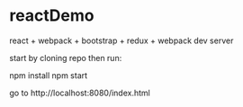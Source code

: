 # reactDemo
react + webpack + bootstrap + redux + webpack dev server

start by cloning repo then run:

npm install
npm start

go to http://localhost:8080/index.html
